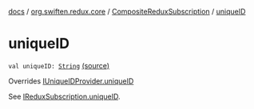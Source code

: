 [docs](../../index.md) / [org.swiften.redux.core](../index.md) / [CompositeReduxSubscription](index.md) / [uniqueID](./unique-i-d.md)

# uniqueID

`val uniqueID: `[`String`](https://kotlinlang.org/api/latest/jvm/stdlib/kotlin/-string/index.html) [(source)](https://github.com/protoman92/KotlinRedux/tree/master/common/common-core/src/main/kotlin/org/swiften/redux/core/Subscription.kt#L74)

Overrides [IUniqueIDProvider.uniqueID](../-i-unique-i-d-provider/unique-i-d.md)

See [IReduxSubscription.uniqueID](../-i-unique-i-d-provider/unique-i-d.md).

